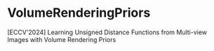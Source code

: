 # VolumeRenderingPriors
[ECCV'2024] Learning Unsigned Distance Functions from Multi-view Images with Volume Rendering Priors
